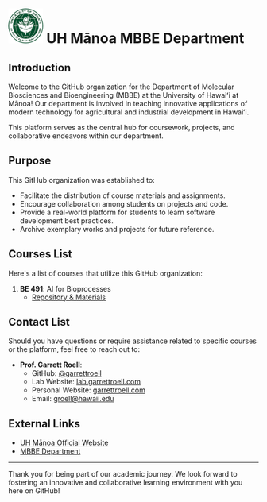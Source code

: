 # <img src="./uh_logo.webp" alt="UH Mānoa logo" width="70" height="70"/> UH Mānoa MBBE Department 

## Introduction

Welcome to the GitHub organization for the Department of Molecular Biosciences and Bioengineering (MBBE) at the University of Hawaiʻi at Mānoa! Our department is involved in teaching innovative applications of modern technology for agricultural and industrial development in Hawaiʻi.

This platform serves as the central hub for coursework, projects, and collaborative endeavors within our department.

## Purpose

This GitHub organization was established to:

- Facilitate the distribution of course materials and assignments.
- Encourage collaboration among students on projects and code.
- Provide a real-world platform for students to learn software development best practices.
- Archive exemplary works and projects for future reference.

## Courses List

Here's a list of courses that utilize this GitHub organization:

1. **BE 491**: AI for Bioprocesses
   - [Repository & Materials](https://classroom.github.com/classrooms/148157457-be-491)

## Contact List

Should you have questions or require assistance related to specific courses or the platform, feel free to reach out to:

- **Prof. Garrett Roell**:
   - GitHub: [@garrettroell](https://github.com/garrettroell)
   - Lab Website: [lab.garrettroell.com](https://lab.garrettroell.com)
   - Personal Website: [garrettroell.com](https://garrettroell.com)
   - Email: groell@hawaii.edu

## External Links

- [UH Mānoa Official Website](https://manoa.hawaii.edu/)
- [MBBE Department](https://cms.ctahr.hawaii.edu/MBBE)

---

Thank you for being part of our academic journey. We look forward to fostering an innovative and collaborative learning environment with you here on GitHub!

